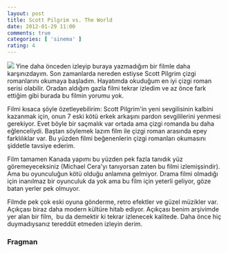 ```yaml
---
layout: post
title: Scott Pilgrim vs. The World
date: 2012-01-29 11:00
comments: true
categories: [ 'sinema' ]
rating: 4
---
```

<img class="left" src="http://onurbaykal.com/uploads/2012/01/scott-pilgrim.jpg"/>
Yine daha önceden izleyip buraya yazmadığım bir filmle daha karşınızdayım. Son zamanlarda nereden estiyse Scott Pilgrim çizgi romanlarını okumaya başladım. Hayatımda okuduğum en iyi çizgi roman serisi olabilir. Oradan aldığım gazla filmi tekrar izledim ve az önce fark ettiğim gibi burada bu filmin yorumu yok.

Filmi kısaca şöyle özetleyebilirim: Scott Pilgrim'in yeni sevgilisinin kalbini kazanmak için, onun 7 eski kötü erkek arkaşını pardon sevgililerini yenmesi gerekiyor. Evet böyle bir saçmalık var ortada ama çizgi romanda bu daha eğlenceliydi. Baştan söylemek lazım film ile çizgi roman arasında epey farklılıklar var. Bu yüzden filmi beğenenlerin çizgi romanları okumasını şiddetle tavsiye ederim.

Film tamamen Kanada yapımı bu yüzden pek fazla tanıdık yüz göremeyeceksiniz (Michael Cera'yı tanıyorsan zaten bu filmi izlemişsindir). Ama bu oyunculuğun kötü olduğu anlamına gelmiyor. Drama filmi olmadığı için inanılmaz bir oyunculuk da yok ama bu film için yeterli geliyor, göze batan yerler pek olmuyor.

Filmde pek çok eski oyuna gönderme, retro efektler ve güzel müzikler var. Açıkçası biraz daha modern kültüre hitab ediyor. Açıkçası benim arşivimde yer alan bir film,  bu da demektir ki tekrar izlenecek kalitede. Daha önce hiç duymadıysanız tereddüt etmeden izleyin derim.

<h3>Fragman</h3>
<object width="560" height="315"><param name="movie" value="http://www.youtube.com/v/O_RrNCqCIPE?version=3&amp;hl=en_US&amp;rel=0"></param><param name="allowFullScreen" value="true"></param><param name="allowscriptaccess" value="always"></param><embed src="http://www.youtube.com/v/O_RrNCqCIPE?version=3&amp;hl=en_US&amp;rel=0" type="application/x-shockwave-flash" width="560" height="315" allowscriptaccess="always" allowfullscreen="true"></embed></object>
